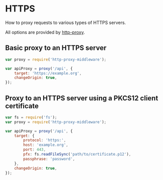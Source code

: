 # HTTPS

How to proxy requests to various types of HTTPS servers.

All options are provided by [http-proxy](https://github.com/nodejitsu/node-http-proxy).

## Basic proxy to an HTTPS server

```javascript
var proxy = require('http-proxy-middleware');

var apiProxy = proxy('/api', {
    target: 'https://example.org',
    changeOrigin: true,
});
```

## Proxy to an HTTPS server using a PKCS12 client certificate

```javascript
var fs = require('fs');
var proxy = require('http-proxy-middleware');

var apiProxy = proxy('/api', {
    target: {
        protocol: 'https:',
        host: 'example.org',
        port: 443,
        pfx: fs.readFileSync('path/to/certificate.p12'),
        passphrase: 'password',
    },
    changeOrigin: true,
});
```
